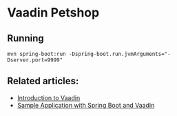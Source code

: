 # Vaadin Petshop

## Running
```
mvn spring-boot:run -Dspring-boot.run.jvmArguments="-Dserver.port=9999"
```

## Related articles:

- [Introduction to Vaadin](https://www.baeldung.com/vaadin)
- [Sample Application with Spring Boot and Vaadin](https://www.baeldung.com/spring-boot-vaadin)
